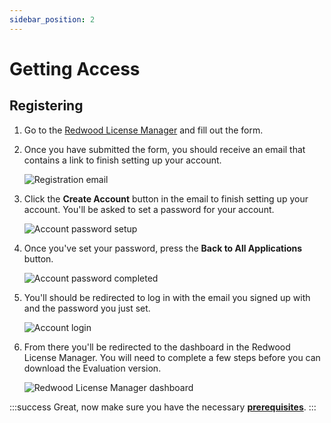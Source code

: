 ```yaml
---
sidebar_position: 2
---
```


# Getting Access

## Registering

1. Go to the [Redwood License Manager](https://license.redwoodmmo.com) and fill out the form.
1. Once you have submitted the form, you should receive an email that contains a link to finish setting up your account.

    ![Registration email](/img/registration-email.jpg)

1. Click the **Create Account** button in the email to finish setting up your account. You'll be asked to set a password for your account.

    ![Account password setup](/img/registration-password-setup.jpg)

1. Once you've set your password, press the **Back to All Applications** button.

    ![Account password completed](/img/registration-password-changed.jpg)

1. You'll should be redirected to log in with the email you signed up with and the password you just set.

    ![Account login](/img/registration-login.jpg)

1. From there you'll be redirected to the dashboard in the Redwood License Manager. You will need to complete a few steps before you can download the Evaluation version.

    ![Redwood License Manager dashboard](/img/registration-dashboard-overview.jpg)

<!-- ## Connecting GitHub

<details>
    <summary>You only need to connect GitHub if you have a custom license to access the full Redwood source code.</summary>

1. Connect your GitHub account to our application by pressing the **Connect GitHub Account** button at the top or clicking the link in Step 1 on the dashboard.

1. You will then be prompted to authorize the application:

    ![GitHub account authorization](/img/registration-authorize-github.jpg)

1. Press the **Authorize RedwoodMMO** button, and you will be redirected back to the dashboard. If you're not already connected with the Epic Games developer team, you'll see a banner at the top of your dashboard:

    ![GitHub account not a member of the Epic Games developer team](/img/registration-github-not-member.jpg)

1. If you see the banner like the above image, click on the **Get Team Membership** button or follow [this link](https://www.unrealengine.com/ue-on-github) to follow the official instructions from Epic Games to get access to the team.

    :::note
    We have noticed it may take up to 48 hours to get access, but hopefully it should be quick. If you think there's an issue, please [let us know](../support/how-to-get-support.md)!
    :::

1. Once you have access to the [developers page on GitHub](https://github.com/orgs/EpicGames/teams/developers), press the **Check Team Membership** button on the Redwood Licenses dashboard as pictured above.

    :::note
    If you ever forget the URL for the License Manager, you can always find a link on the right side of the header of any of these documentation pages.
    :::

1. Once we detect you're part of the GitHub team, the dashboard will show that "Your GitHub account [username] is properly configured".

    ![GitHub account setup complete](/img/registration-github-complete.jpg)

</details> -->

:::success
Great, now make sure you have the necessary [**prerequisites**](./prerequisites.md).
:::